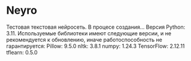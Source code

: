 # Neyro
Тестовая текстовая нейросеть. В процесе создания... Версия Python: 3.11.
Используемые библиотеки имеют следующие версии, и не рекомендуется к обновлению, иначе работоспособность не гарантируется:
Pillow: 9.5.0
nltk: 3.8.1
numpy: 1.24.3
TensorFlow: 2.12.11
tflearn: 0.5.0